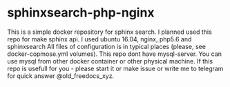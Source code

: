 # sphinxsearch-php-nginx
This is a simple docker repository for sphinx search. I planned used this repo for make sphinx api.
I used ubuntu 16.04, nginx, php5.6 and sphinxsearch
All files of configuration is in typical places (please, see docker-copmose.yml volumes). This repo dont have mysql-server. You can use mysql from other docker container or other physical machine.
If this repo is usefull for you - please start it or make issue or write me to telegram for quick answer @old_freedocs_xyz.
